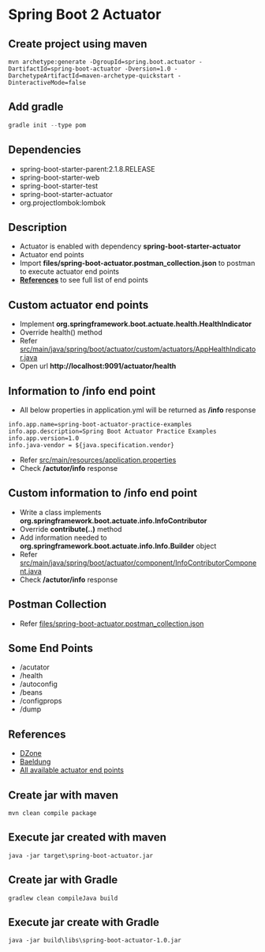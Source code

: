 # Spring Boot 2 Actuator

## Create project using maven
```maven command
mvn archetype:generate -DgroupId=spring.boot.actuator -DartifactId=spring-boot-actuator -Dversion=1.0 -DarchetypeArtifactId=maven-archetype-quickstart -DinteractiveMode=false
```

## Add gradle
```gradle command
gradle init --type pom
```

## Dependencies
* spring-boot-starter-parent:2.1.8.RELEASE
* spring-boot-starter-web
* spring-boot-starter-test
* spring-boot-starter-actuator
* org.projectlombok:lombok

## Description
* Actuator is enabled with dependency **spring-boot-starter-actuator**
* Actuator end points
* Import **files/spring-boot-actuator.postman_collection.json** to postman to execute actuator end points
* **[References](#References)** to see full list of end points

## Custom actuator end points
* Implement **org.springframework.boot.actuate.health.HealthIndicator**
* Override health() method
* Refer [src/main/java/spring/boot/actuator/custom/actuators/AppHealthIndicator.java](src/main/java/spring/boot/actuator/custom/actuators/AppHealthIndicator.java)
* Open url **http://localhost:9091/actuator/health**

## Information to /info end point
* All below properties in application.yml will be returned as **/info** response
```
info.app.name=spring-boot-actuator-practice-examples
info.app.description=Spring Boot Actuator Practice Examples
info.app.version=1.0
info.java-vendor = ${java.specification.vendor}
```
* Refer [src/main/resources/application.properties](src/main/resources/application.properties)
* Check **/actutor/info** response

## Custom information to /info end point
* Write a class implements **org.springframework.boot.actuate.info.InfoContributor**
* Override **contribute(..)** method
* Add information needed to **org.springframework.boot.actuate.info.Info.Builder** object
* Refer [src/main/java/spring/boot/actuator/component/InfoContributorComponent.java](src/main/java/spring/boot/actuator/component/InfoContributorComponent.java)
* Check **/actutor/info** response

## Postman Collection
* Refer [files/spring-boot-actuator.postman_collection.json](files/spring-boot-actuator.postman_collection.json)

## Some End Points
* /acutator
* /health
* /autoconfig
* /beans
* /configprops
* /dump

## References
* [DZone](https://dzone.com/articles/spring-boot-actuator-in-spring-boot-20)
* [Baeldung](https://www.baeldung.com/spring-boot-actuators)
* [All available actuator end points](https://docs.spring.io/spring-boot/docs/current/reference/html/production-ready-endpoints.html)

## Create jar with maven
```
mvn clean compile package
```

## Execute jar created with maven
```
java -jar target\spring-boot-actuator.jar
```

## Create jar with Gradle
```
gradlew clean compileJava build
```

## Execute jar create with Gradle
```
java -jar build\libs\spring-boot-actuator-1.0.jar
```